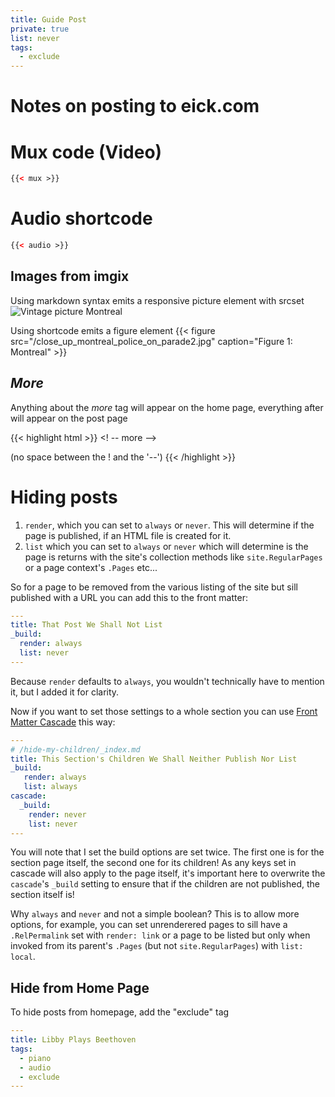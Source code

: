 ```yaml
---
title: Guide Post
private: true
list: never
tags:
  - exclude
---
```

# Notes on posting to eick.com

# Mux code (Video)
``` html
{{< mux >}}
```

# Audio shortcode
``` html
{{< audio >}}
```


## Images from imgix
Using markdown syntax emits a responsive picture element with srcset
![Vintage picture Montreal](/close_up_montreal_police_on_parade2.jpg "Figure 1: Montreal")

Using shortcode emits a figure element
{{< figure src="/close_up_montreal_police_on_parade2.jpg" caption="Figure 1: Montreal" >}}


## *More* 

Anything about the *more* tag will appear on the home page, everything after will appear on the post page

{{< highlight html >}}
<! -- more -->

(no space between the ! and the '--')
{{< /highlight >}}


# Hiding posts

1. `render`, which you can set to `always` or `never`. This will determine if the page is published, if an HTML file is created for it.
2. `list` which you can set to `always` or `never` which will determine is the page is returns with the site's collection methods like `site.RegularPages` or  a page context's `.Pages` etc...

So for a page to be removed from the various listing of the site but sill published with a URL you can add this to the front matter:

```yaml
---
title: That Post We Shall Not List
_build:
  render: always
  list: never
---
```

Because `render` defaults to `always`, you wouldn't technically have to mention it, but I added it for clarity.

Now if you want to set those settings to a whole section you can use [Front Matter Cascade](https://gohugo.io/content-management/front-matter/#front-matter-cascade) this way:
```yaml
---
# /hide-my-children/_index.md
title: This Section's Children We Shall Neither Publish Nor List
_build:
   render: always
   list: always
cascade:
  _build:
    render: never
    list: never
--- 
```

You will note that I set the build options are set twice. The first one is for the section page itself, the second one for its children! As any keys set in cascade will also apply to the page itself, it's important here to overwrite the `cascade`'s `_build` setting to ensure that if the children are not published, the section itself is!

Why `always` and `never` and not a simple boolean? This is to allow more options, for example, you can set unrenderered pages to sill have a `.RelPermalink` set with `render: link` or a page to be listed but only when invoked from its parent's `.Pages` (but not `site.RegularPages`) with `list: local`.

## Hide from Home Page
To hide posts from homepage, add the "exclude" tag

```yaml
---
title: Libby Plays Beethoven
tags:
  - piano
  - audio
  - exclude
---
```